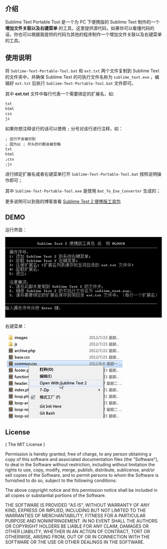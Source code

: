 ## 介绍

Sublime Text Portable Tool 是一个为 PC 下便携版的 Sublime Text 制作的一个 **增加文件关联以及右键菜单** 的工具，这里提供源代码，如果你可以看懂代码的话，你也可以根据我提供的代码为其他的程序制作一个增加文件关联以及右键菜单的工具。

## 使用说明

将 `Sublime-Text-Portable-Tool.bat` 和 `ext.txt` 两个文件复制到 Sublime Text 的文件夹中，并确保 Sublime Text 的可执行文件名称为 `sublime_text.exe` ，编辑好 `ext.txt` 后执行 `Sublime-Text-Portable-Tool.bat` 文件即可。 

其中 **ext.txt** 文件中每行代表一个需要绑定的扩展名，如:

    txt
    html
    css
    js
    
如果你想注释该行的话可以使用 `;` 分号对该行进行注释，如：

    ; 这行不会被识别
    ; 因为以 ; 开头的行都会被忽略
    txt
    html
    ;css
    ;js

进行绑定扩展名或者右键菜单打开 `Sublime-Text-Portable-Tool.bat` 按照说明操作即可；

其中 `Sublime-Text-Portable-Tool.exe` 是使用 `Bat_To_Exe_Converter` 生成的；

更多说明可以到我的博客查看 [Sublime Text 2 便携版工具包](http://loo2k.com/blog/sublime-text-2-portable-version-tool/)

## DEMO

运行界面：

![](images/st2tool.png?raw=true)

右键菜单：

![](images/st2menu.png?raw=true)

## License

( The MIT License )

Permission is hereby granted, free of charge, to any person obtaining
a copy of this software and associated documentation files (the
"Software"), to deal in the Software without restriction, including
without limitation the rights to use, copy, modify, merge, publish,
distribute, sublicense, and/or sell copies of the Software, and to
permit persons to whom the Software is furnished to do so, subject to
the following conditions:

The above copyright notice and this permission notice shall be
included in all copies or substantial portions of the Software.

THE SOFTWARE IS PROVIDED "AS IS", WITHOUT WARRANTY OF ANY KIND,
EXPRESS OR IMPLIED, INCLUDING BUT NOT LIMITED TO THE WARRANTIES OF
MERCHANTABILITY, FITNESS FOR A PARTICULAR PURPOSE AND
NONINFRINGEMENT. IN NO EVENT SHALL THE AUTHORS OR COPYRIGHT HOLDERS BE
LIABLE FOR ANY CLAIM, DAMAGES OR OTHER LIABILITY, WHETHER IN AN ACTION
OF CONTRACT, TORT OR OTHERWISE, ARISING FROM, OUT OF OR IN CONNECTION
WITH THE SOFTWARE OR THE USE OR OTHER DEALINGS IN THE SOFTWARE.